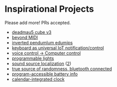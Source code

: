 # Inspirational Projects

Please add more! PRs accepted.

- [deadmau5 cube v3](https://www.youtube.com/watch?v=waGzVes6PWY)
- [beyond MIDI](https://www.youtube.com/watch?v=x5MuKTkukIw)
- [inverted pendumlum edumips](https://www.youtube.com/watch?v=Owe0o0ynUbY)
- [keyboard as universal IoT notification/control](https://www.daskeyboard.com/x/x50q-rgb-mechanical-keyboard/)
- [voice control -> Computer control](https://www.instructables.com/id/IoTyper-Control-Your-PC-Via-Alexa-IoT/)
- [programmable lights](https://www.instructables.com/id/Super-Simple-RGB-WiFi-Lamp/)
- [sound source localization](https://respeaker.io/6_mic_array/) ([2](https://respeaker.io/usb_4_mic_array/))
- [true source of randomness, bluetooth connected](https://hackaday.io/project/28377-electronic-dice)
- [program-accessible battery info](https://hackaday.io/project/164733-pisugar-battery-for-raspberry-pi-zero)
- [calendar-integrated clock](https://www.instructables.com/id/CalClock-Simply-See-Your-Schedule/)
